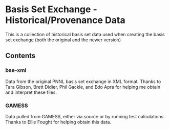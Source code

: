 # Basis Set Exchange - Historical/Provenance Data

This is a collection of historical basis set data used when creating the basis
set exchange (both the original and the newer version)

## Contents

### bse-xml

Data from the original PNNL basis set exchange in XML format. Thanks to
Tara Gibson, Brett Didier, Phil Gackle, and Edo Apra for helping me
obtain and interpret these files.

### GAMESS

Data pulled from GAMESS, either via source or by running test calculations.
Thanks to Ellie Fought for helping obtain this data.

